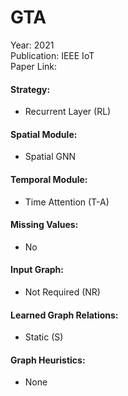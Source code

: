 # GTA

Year: 2021  
Publication: IEEE IoT  
Paper Link:

#### Strategy:

- Recurrent Layer (RL)

#### Spatial Module:

- Spatial GNN

#### Temporal Module:

- Time Attention (T-A)

#### Missing Values:

- No

#### Input Graph:

- Not Required (NR)

#### Learned Graph Relations:

- Static (S)

#### Graph Heuristics:

- None
